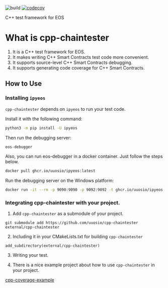 ![build](https://github.com/uuosio/cpp-chaintester/actions/workflows/pr-any.yml/badge.svg?event=push)
[![codecov](https://codecov.io/gh/uuosio/cpp-chaintester/branch/main/graph/badge.svg?token=B1WQZRLLUI)](https://codecov.io/gh/uuosio/cpp-chaintester)

C++ test framework for EOS

# What is cpp-chaintester

1. It is a C++ test framework for EOS.
2. It makes writing C++ Smart Contracts test code more convenient.
3. It supports source-level C++ Smart Contracts debugging.
4. It supports generating code coverage for C++ Smart Contracts.

## How to Use

### Installing `ipyeos`
`cpp-chaintester` depends on `ipyeos` to run your test code.

Install it with the following command:

```bash
python3 -m pip install -U ipyeos
```

Then run the debugging server:

```bash
eos-debugger
```

Also, you can run eos-debugger in a docker container. Just follow the steps below.

```bash
docker pull ghcr.io/uuosio/ipyeos:latest
```

Run the debugging server on the Windows platform:

```bash
docker run -it --rm -p 9090:9090 -p 9092:9092 -t ghcr.io/uuosio/ipyeos
```

### Integrating cpp-chaintester with your project.

1. Add `cpp-chaintester` as a submodule of your project.

```
git submodule add https://github.com/uuosio/cpp-chaintester external/cpp-chaintester
```

2. Including it in your CMakeLists.txt for building `cpp-chaintester`

```
add_subdirectory(external/cpp-chaintester)
```


3. Writing your test.

4. There is a nice example project about how to use `cpp-chaintester` in your project.

[cpp-coverage-example](https://github.com/uuosio/cpp-coverage-example)
